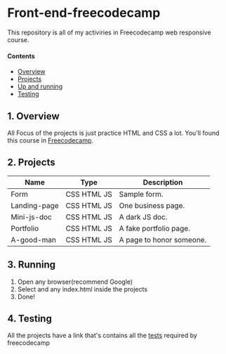 # Front-end-freecodecamp

This repository is all of my activiries in Freecodecamp web responsive course.

#### Contents

- [Overview](#1-overview)
- [Projects](#2-projects)
- [Up and running](#3-Running)
- [Testing](#4-testing)

## 1. Overview

All Focus of the projects is just practice HTML and CSS a lot. You'll found this course in [Freecodecamp](https://www.freecodecamp.org).

## 2. Projects

| Name          | Type        | Description                                     |
| --------------|-------------|-------------------------------------------------|
| Form          | CSS HTML JS | Sample form.                                    |
| Landing-page  | CSS HTML JS | One business page.                              |
| Mini-js-doc   | CSS HTML JS | A dark JS doc.                                  |
| Portfolio     | CSS HTML JS | A fake portfolio page.                          |
| A-good-man    | CSS HTML JS | A page to honor someone.                        |

## 3. Running

1. Open any browser(recommend Google)
2. Select and any index.html inside the projects 
3. Done!

## 4. Testing

All the projects have a link that's contains all the [tests](https://www.freecodecamp.org) required by freecodecamp


